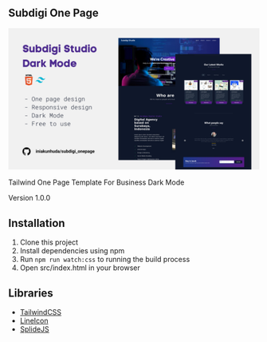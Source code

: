 ## Subdigi One Page

![Subdigi One Page](image.png)


Tailwind One Page Template For Business
Dark Mode 

Version 1.0.0


## Installation

1. Clone this project
2. Install dependencies using npm
3. Run `npm run watch:css` to running the build process
4. Open src/index.html in your browser


## Libraries
- [TailwindCSS](https://tailwindcss.com/)
- [LineIcon](https://lineicons.com/icons/)
- [SplideJS](https://splidejs.com/)